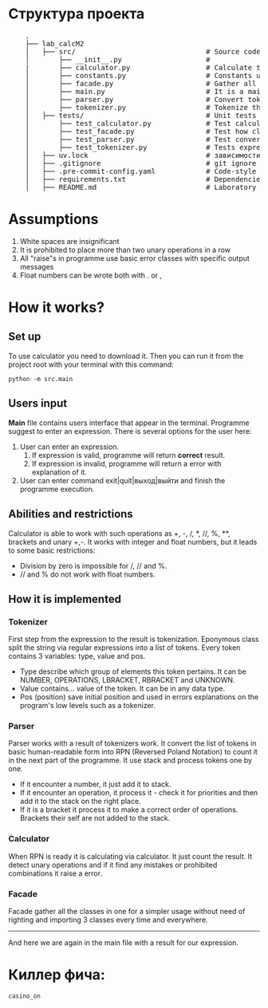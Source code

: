 


# Структура проекта

 <pre>
    .
    ├── lab_calcM2
    │   ├── src/                               # Source code
    │       ├── __init__.py                    #
    |       ├── calculator.py                  # Calculate the expression in RPN
    │       ├── constants.py                   # Constants used across the project
    │       ├── facade.py                      # Gather all the parts into one class
    │       ├── main.py                        # It is a main file!
    │       ├── parser.py                      # Convert tokens to the RPN
    │       ├── tokenizer.py                   # Tokenize the entered string
    │   ├── tests/                             # Unit tests
    │       ├── test_calculator.py             # Test calculations process
    │       ├── test_facade.py                 # Test how classes work together
    │       ├── test_parser.py                 # Test conversion to the RPN
    │       ├── test_tokenizer.py              # Tests expression tokenization
    │   ├── uv.lock                            # зависимости проекта
    │   ├── .gitignore                         # git ignore files
    │   ├── .pre-commit-config.yaml            # Code-style check
    │   ├── requirements.txt                   # Dependencies
    │   ├── README.md                          # Laboratory report with a project description
</pre>

# Assumptions
1. White spaces are insignificant
2. It is prohibited to place more than two unary operations in a row
3. All "raise"s in programme use basic error classes with specific output messages
4. Float numbers can be wrote both with . or ,

# How it works?
## Set up
To use calculator you need to download it.
Then you can run it from the project root with your terminal with this command:
```
python -m src.main
```

## Users input
**Main** file contains users interface that appear in the terminal. Programme suggest to enter an expression. There is several options for the user here:
1. User can enter an expression.
   1. If expression is valid, programme will return **correct** result.
   2. If expression is invalid, programme will return a error with explanation of it.
2. User can enter command exit|quit|выход|выйти and finish the programme execution.

## Abilities and restrictions
Calculator is able to work with such operations as +, -, /, *, //, %, **, brackets and unary +,-.
It works with integer and float numbers, but it leads to some basic restrictions:
- Division by zero is impossible for /, // and %.
- // and % do not work with float numbers.

## How it is implemented
### Tokenizer
First step from the expression to the result is tokenization. Eponymous class split the string via regular expressions into a list of tokens. Every token contains 3 variables: type, value and pos.
- Type describe which group of elements this token pertains. It can be NUMBER, OPERATIONS, LBRACKET, RBRACKET and UNKNOWN.
- Value contains... value of the token. It can be in any data type.
- Pos (position) save initial position and used in errors explanations on the program's low levels such as a tokenizer.

### Parser
Parser works with a result of tokenizers work. It convert the list of tokens in basic human-readable form into RPN (Reversed Poland Notation) to count it in the next part of the programme. It use stack and process tokens one by one.
- If it encounter a number, it just add it to stack.
- If it encounter an operation, it process it - check it for priorities and then add it to the stack on the right place.
- If it is a bracket it process it to make a correct order of operations. Brackets their self are not added to the stack.

### Calculator
When RPN is ready it is calculating via calculator. It just count the result. It detect unary operations and if it find any mistakes or prohibited combinations it raise a error.

### Facade
Facade gather all the classes in one for a simpler usage without need of righting and importing 3 classes every time and everywhere.

---
And here we are again in the main file with a result for our expression.

# Киллер фича:
```
casino_on
```